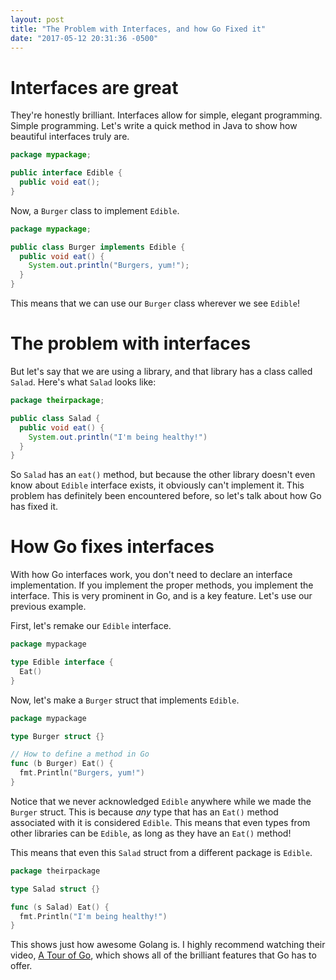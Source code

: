 ```yaml
---
layout: post
title: "The Problem with Interfaces, and how Go Fixed it"
date: "2017-05-12 20:31:36 -0500"
---
```


# Interfaces are great
They're honestly brilliant. Interfaces allow for simple, elegant programming.
Simple programming. Let's write a quick method in Java to show how beautiful
interfaces truly are.
```Java
package mypackage;

public interface Edible {
  public void eat();
}
```
Now, a `Burger` class to implement `Edible`.
```Java
package mypackage;

public class Burger implements Edible {
  public void eat() {
    System.out.println("Burgers, yum!");
  }
}
```
This means that we can use our `Burger` class wherever we see `Edible`!

# The problem with interfaces
But let's say that we are using a library, and that library has a class
called `Salad`. Here's what `Salad` looks like:
```Java
package theirpackage;

public class Salad {
  public void eat() {
    System.out.println("I'm being healthy!")
  }
}
```
So `Salad` has an `eat()` method, but because the other library doesn't even
know about `Edible` interface exists, it obviously can't implement it. This
problem has definitely been encountered before, so let's talk about how
Go has fixed it.

# How Go fixes interfaces
With how Go interfaces work, you don't need to declare an interface implementation.
If you implement the proper methods, you implement the interface. This is very
prominent in Go, and is a key feature. Let's use our previous example.

First, let's remake our `Edible` interface.
```Go
package mypackage

type Edible interface {
  Eat()
}
```
Now, let's make a `Burger` struct that implements `Edible`.
```Go
package mypackage

type Burger struct {}

// How to define a method in Go
func (b Burger) Eat() {
  fmt.Println("Burgers, yum!")
}
```
Notice that we never acknowledged `Edible` anywhere while we made
the `Burger` struct. This is because *any* type that has an `Eat()` method
associated with it is considered `Edible`. This means that even types from
other libraries can be `Edible`, as long as they have an `Eat()` method!

This means that even this `Salad` struct from a different package is `Edible`.
```Go
package theirpackage

type Salad struct {}

func (s Salad) Eat() {
  fmt.Println("I'm being healthy!")
}
```

This shows just how awesome Golang is. I highly recommend watching their
video, [A Tour of Go], which shows all of the brilliant features that Go has
to offer.

[Go]: https://golang.org
[A Tour of Go]: https://www.youtube.com/watch?v=ytEkHepK08c
